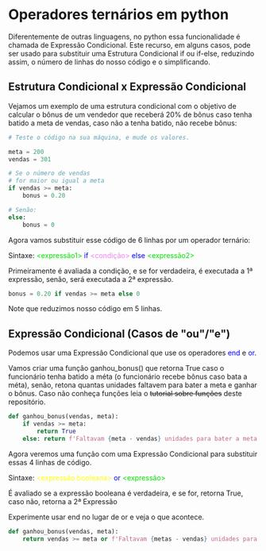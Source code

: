 # Operadores ternários em python

Diferentemente de outras linguagens, no python essa funcionalidade é chamada de Expressão Condicional. Este recurso, em alguns casos, pode ser usado para substituir uma Estrutura Condicional if ou if-else, reduzindo assim, o número de linhas do nosso código e o simplificando.

## Estrutura Condicional x Expressão Condicional

Vejamos um exemplo de uma estrutura condicional com o objetivo de calcular o bônus de um vendedor que receberá 20% de bônus caso tenha batido a meta de vendas, caso não a tenha batido, não recebe bônus:

```python
# Teste o código na sua máquina, e mude os valores.

meta = 200
vendas = 301

# Se o número de vendas 
# for maior ou igual a meta
if vendas >= meta:
    bonus = 0.20

# Senão:
else:
    bonus = 0
```

Agora vamos substituir esse código  de 6 linhas por um operador ternário:

Sintaxe:
<font color ='greenli'><expressão1></font> <font color ='blue'>if</font> <font color ='violet'><condição></font> <font color ='blue'>else</font> <font color ='greenli'><expressão2></font>

Primeiramente é avaliada a condição, e se for verdadeira, é executada a 1ª expressão, senão, será executada a 2ª expressão.

```python
bonus = 0.20 if vendas >= meta else 0
```

Note que reduzimos nosso código em 5 linhas.


## Expressão Condicional (Casos de "ou"/"e")

Podemos usar uma Expressão Condicional que use os operadores <font color ='blue'>end</font> e <font color ='blue'>or</font>.

Vamos criar uma função  ganhou_bonus() que retorna True caso o funcionário tenha batido a méta (o funcionário recebe bônus caso bata a méta), senão, retona quantas unidades faltavem para bater a  meta e ganhar o bônus. Caso não conheça funções leia o ~~tutorial sobre funções~~ deste repositório.

```python
def ganhou_bonus(vendas, meta):
    if vendas >= meta:
        return True
    else: return f'Faltavam {meta - vendas} unidades para bater a meta'
```

Agora veremos uma função com uma Expressão Condicional para substituir essas 4 linhas de código.

Sintaxe:
<font color ='yellow'><expressão booleana></font> <font color ='blue'>or</font> <font color ='greenli'><expressão></font>

É avaliado se a expressão booleana é verdadeira, e se for, retorna True, caso não, retorna a 2ª Expressão

Experimente usar end no lugar de or e veja o que acontece.

```python
def ganhou_bonus(vendas, meta):
    return vendas >= meta or f'Faltavam {metas - vendas} unidades para bater a meta'
```